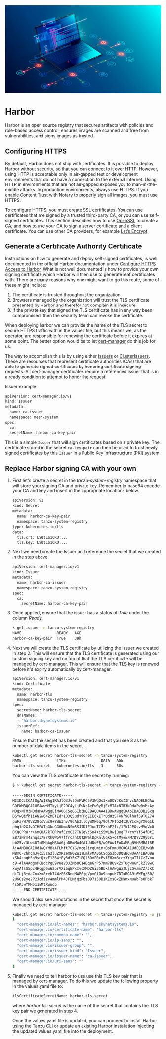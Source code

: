 ![Harbor logo](computer.jpg)

# Harbor

Harbor is an open source registry that secures artifacts with policies and role-based access control, ensures images are scanned and free from vulnerabilities, and signs images as trusted.

## Configuring HTTPS

By default, Harbor does not ship with certificates. It is possible to deploy Harbor without security, so that you can connect to it over HTTP. However, using HTTP is acceptable only in air-gapped test or development environments that do not have a connection to the external internet. Using HTTP in environments that are not air-gapped exposes you to man-in-the-middle attacks. In production environments, always use HTTPS. If you enable Content Trust with Notary to properly sign all images, you must use HTTPS.

To configure HTTPS, you must create SSL certificates. You can use certificates that are signed by a trusted third-party CA, or you can use self-signed certificates. This section describes how to use [OpenSSL](https://www.openssl.org/) to create a CA, and how to use your CA to sign a server certificate and a client certificate. You can use other CA providers, for example [Let’s Encrypt](https://letsencrypt.org/).

## Generate a Certificate Authority Certificate

Instructions on how to generate and deploy self-signed certificates, is well documented in the official Harbor documentation under [Configure HTTPS Access to Harbor](https://goharbor.io/docs/2.6.0/install-config/configure-https/). What is not well documented is how to provide your own signing certificate which Harbor will then use to generate leaf certificates with. There are many reasons why one might want to go this route, some of these might include:

 1. The certificate is trusted throughout the organization
 2. Browsers managed by the organization will trust the TLS certificate presented by Harbor and therefor not complain it is insecure.
 3. If the private key that signed the TLS certificate has in any way been compromised, then the security team can revoke the certificate. 

When deploying harbor we can provide the name of the TLS secret to secure HTTPS traffic with in the values file, but this means we, as the operator, are responsible for renewing the certificate before it expires at some point.  The better option would be to let [cert-manager](https://cert-manager.io/) do this job for us.

The way to accomplish this is by using either [Issuers](https://cert-manager.io/docs/concepts/issuer/) or [ClusterIssuers](https://cert-manager.io/docs/concepts/issuer/). These are resources that represent certificate authorities (CAs) that are able to generate signed certificates by honoring certificate signing requests. All cert-manager certificates require a referenced issuer that is in a ready condition to attempt to honor the request.

Issuer example
```sh 
apiVersion: cert-manager.io/v1
kind: Issuer
metadata:
  name: ca-issuer
  namespace: mesh-system
spec:
  ca:
  secretName: harbor-ca-key-pair
```
This is a simple `Issuer` that will sign certificates based on a private key. The certificate stored in the secret `ca-key-pair` can then be used to trust newly signed certificates by this `Issuer` in a Public Key Infrastructure (PKI) system.

## Replace Harbor signing CA with your own

1. First let's create a secret in the *tanzu-system-registry* namespace that will store your signing CA and private key. Remember to base64 encode your CA and key and insert in the appropriate locations below.

    ```sh
    apiVersion: v1
    kind: Secret
    metadata:
      name: harbor-ca-key-pair
      namespace: tanzu-system-registry
    type: kubernetes.io/tls
    data:
      tls.crt: LS0tLS1CRU....
      tls.key: LS0tLS1CRU....
    ```
2. Next we need create the Issuer and reference the secret that we created in the step above.

    ```sh
    apiVersion: cert-manager.io/v1
    kind: Issuer
    metadata:
      name: harbor-ca-issuer
      namespace: tanzu-system-registry
    spec:
      ca:
        secretName: harbor-ca-key-pair
    ```

3. Once applied, ensure that the issuer has a status of *True* under the column *Ready*.

    ```sh
    k get issuer -n tanzu-system-registry
    NAME        		READY   AGE
    harbor-ca-key-pair	True    39h
    ```
4. Next we will create the TLS certificate by utilizing the Issuer we created in step 2. This will ensure that the TLS certificate is generated using our custom signing key and on top of that the TLS certificate will be managed by [cert-manager](https://cert-manager.io). This will ensure that the TLS key is renewed before it's expiry automatically by cert-manager. 

    ```sh
    apiVersion: cert-manager.io/v1
    kind: Certificate
    metadata:
      name: harbor-tls
      namespace: tanzu-system-registry
    spec:
      secretName: harbor-tls-secret
      dnsNames:
      - "harbor.skynetsystems.io"
      issuerRef:
        name: harbor-ca-issuer
    ```
    Ensure that the secret has been created and that you see 3 as the number of data items in the secret:
    
    ```sh
    kubectl get secret harbor-tls-secret -n tanzu-system-registry
    NAME                TYPE                DATA   AGE
    harbor-tls-secret   kubernetes.io/tls   3      58s
    ```

    You can view the TLS certificate in the secret by running:
    
    ```sh
    $ > kubectl get secret harbor-tls-secret -n tanzu-system-registry -o json | jq -r '."data" ."tls.crt"' | base64 -d
    
    -----BEGIN CERTIFICATE-----
    MIIDCzCCAfOgAwIBAgIRAJtO3JvlDmFVRC5V3WqQs3kwDQYJKoZIhvcNAQELBQAw
    GDEWMBQGA1UEAwwNMTkyLjE2OC4yLjEwNzAeFw0yMjExMTAxNTM3NDdaFw0yMzAy
    MDgxNTM3NDdaMAAwggEiMA0GCSqGSIb3DQEBAQUAA4IBDwAwggEKAoIBAQDB2Sxg
    DSYwQifh1iAN2w64ZMBTEdr1O3QSudYPPgEIE6kETrUd8zSFvNf9Olhaf59T0Z74
    puFa/W70VZ28csVuc9+8Wb3hv/96Ab3LlCyWMH6q/9Ol7PTo24k2UYIckgYXGG1k
    phq1d2XJvOIHBATnGkuGG0Km4NSm5SJ7D1EJuqTCEXkhE2fi/17kIJPOsvMVqVx0
    DKQCPRHrr+KmOUA7kT0RPafEzxCZ7TNJqVcSn4+iS5WLRwjQugT7+rnYYfS4fDtI
    E87zNrm4Znqs378rXk0WoV7ffrcahCQT2WalDpKnlUqk5+otMyew/M7DYV29y6rI
    bb25v/3Lw40TzGMhAgMBAAGjaDBmMA4GA1UdDwEB/wQEAwIFoDAMBgNVHRMBAf8E
    AjAAMB8GA1UdIwQYMBaAFLhft7CYG/noqJirgUmim+QpFmmUMCUGA1UdEQEB/wQb
    MBmCF2hhcmJvci5za3luZXRzeXN0ZW1zLmlvMA0GCSqGSIb3DQEBCwUAA4IBAQBW
    xSk4cnqH5n9snQ+zF1Z64+Ey3dY5X7lRQl5DmPRcPvfFHXm3rcv3YquT7tCzIVno
    c9+4lA4AdgoPCBocPgE9VUeV3JZMbOCI4BqeGrP57mm7BU9xZxTUgwWGnJk2l9wC
    xwyAfsS5pc4HCgp6w62prVXi6qEPxIvcXMDZGi35BbklAAwgWa3Lj2Gvam7Z/JKC
    diILj8+daCnxXx8+eb74WzF6XNndMWP0jgVpmGtOu9bnpuKZDTuRQA9t6WFg/S0/
    2UKGs2ye2P2Jodizv4mmlPM4JFLMjqzRbz09715OB1KExsGxZDWnxNuWbFsOPbkT
    4s5KJwYMH511EMtXwudp
    -----END CERTIFICATE-----
    ```

   We should also see annotations in the secret that show the secret is managed by cert-manager
    
    ```sh
    kubectl get secret harbor-tls-secret -n tanzu-system-registry -o json | jq -r '.metadata .annotations'
    {
      "cert-manager.io/alt-names": "harbor.skynetsystems.io",
      "cert-manager.io/certificate-name": "harbor-tls",
      "cert-manager.io/common-name": "",
      "cert-manager.io/ip-sans": "",
      "cert-manager.io/issuer-group": "",
      "cert-manager.io/issuer-kind": "Issuer",
      "cert-manager.io/issuer-name": "ca-issuer",
      "cert-manager.io/uri-sans": ""
    }
    ```

5. Finally we need to tell harbor to use use this TLS key pair that is managed by cert-manager. To do this we update the following property in the values.yaml file to: 

    ```sh
    tlsCertificateSecretName: harbor-tls-secret
    ```
    
    where *harbor-tls-secret* is the name of the secret that contains the TLS key pair we generated in step 4.

    Once the values.yaml file is updated, you can proceed to install Harbor using the Tanzu CLI or update an existing Harbor installation injecting the updated values.yaml file into the deployment.


